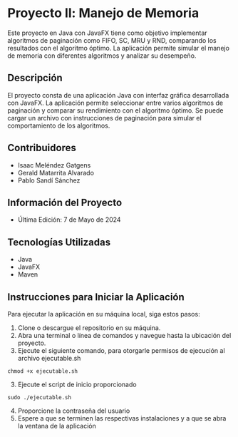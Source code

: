 # Proyecto ll: Manejo de Memoria

Este proyecto en Java con JavaFX tiene como objetivo implementar algoritmos de paginación como FIFO, SC, MRU y RND, comparando los resultados con el algoritmo óptimo. La aplicación permite simular el manejo de memoria con diferentes algoritmos y analizar su desempeño.

## Descripción

El proyecto consta de una aplicación Java con interfaz gráfica desarrollada con JavaFX. La aplicación permite seleccionar entre varios algoritmos de paginación y comparar su rendimiento con el algoritmo óptimo. Se puede cargar un archivo con instrucciones de paginación para simular el comportamiento de los algoritmos.

## Contribuidores

- Isaac Meléndez Gatgens
- Gerald Matarrita Alvarado
- Pablo Sandí Sánchez

## Información del Proyecto

- Última Edición: 7 de Mayo de 2024

## Tecnologías Utilizadas

- Java
- JavaFX
- Maven

## Instrucciones para Iniciar la Aplicación

Para ejecutar la aplicación en su máquina local, siga estos pasos:

1. Clone o descargue el repositorio en su máquina.
2. Abra una terminal o línea de comandos y navegue hasta la ubicación del proyecto.
3. Ejecute el siguiente comando, para otorgarle permisos de ejecución al archivo ejecutable.sh
```
chmod +x ejecutable.sh
```
3. Ejecute el script de inicio proporcionado
```
sudo ./ejecutable.sh
```
4. Proporcione la contraseña del usuario
5. Espere a que se terminen las respectivas instalaciones y a que se abra la ventana de la aplicación
